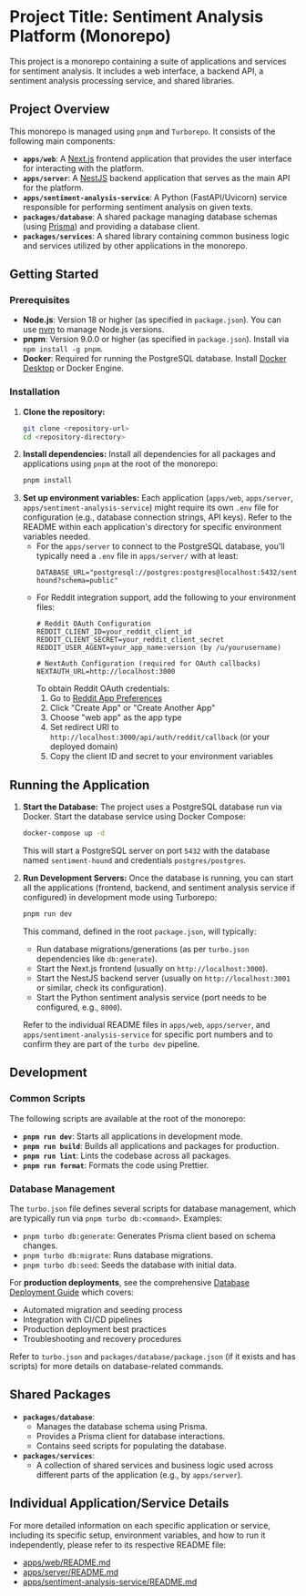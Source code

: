 # Project Title: Sentiment Analysis Platform (Monorepo)

This project is a monorepo containing a suite of applications and services for sentiment analysis. It includes a web interface, a backend API, a sentiment analysis processing service, and shared libraries.

## Project Overview

This monorepo is managed using `pnpm` and `Turborepo`. It consists of the following main components:

*   **`apps/web`**: A [Next.js](https://nextjs.org/) frontend application that provides the user interface for interacting with the platform.
*   **`apps/server`**: A [NestJS](https://nestjs.com/) backend application that serves as the main API for the platform.
*   **`apps/sentiment-analysis-service`**: A Python (FastAPI/Uvicorn) service responsible for performing sentiment analysis on given texts.
*   **`packages/database`**: A shared package managing database schemas (using [Prisma](https://www.prisma.io/)) and providing a database client.
*   **`packages/services`**: A shared library containing common business logic and services utilized by other applications in the monorepo.

## Getting Started

### Prerequisites

*   **Node.js**: Version 18 or higher (as specified in `package.json`). You can use [nvm](https://github.com/nvm-sh/nvm) to manage Node.js versions.
*   **pnpm**: Version 9.0.0 or higher (as specified in `package.json`). Install via `npm install -g pnpm`.
*   **Docker**: Required for running the PostgreSQL database. Install [Docker Desktop](https://www.docker.com/products/docker-desktop/) or Docker Engine.

### Installation

1.  **Clone the repository:**
    ```bash
    git clone <repository-url>
    cd <repository-directory>
    ```
2.  **Install dependencies:**
    Install all dependencies for all packages and applications using `pnpm` at the root of the monorepo:
    ```bash
    pnpm install
    ```
3.  **Set up environment variables:**
    Each application (`apps/web`, `apps/server`, `apps/sentiment-analysis-service`) might require its own `.env` file for configuration (e.g., database connection strings, API keys). Refer to the README within each application's directory for specific environment variables needed.
    *   For the `apps/server` to connect to the PostgreSQL database, you'll typically need a `.env` file in `apps/server/` with at least:
        ```env
        DATABASE_URL="postgresql://postgres:postgres@localhost:5432/sentiment-hound?schema=public"
        ```
    *   For Reddit integration support, add the following to your environment files:
        ```env
        # Reddit OAuth Configuration
        REDDIT_CLIENT_ID=your_reddit_client_id
        REDDIT_CLIENT_SECRET=your_reddit_client_secret
        REDDIT_USER_AGENT=your_app_name:version (by /u/yourusername)
        
        # NextAuth Configuration (required for OAuth callbacks)
        NEXTAUTH_URL=http://localhost:3000
        ```
        To obtain Reddit OAuth credentials:
        1. Go to [Reddit App Preferences](https://www.reddit.com/prefs/apps)
        2. Click "Create App" or "Create Another App"
        3. Choose "web app" as the app type
        4. Set redirect URI to `http://localhost:3000/api/auth/reddit/callback` (or your deployed domain)
        5. Copy the client ID and secret to your environment variables

## Running the Application

1.  **Start the Database:**
    The project uses a PostgreSQL database run via Docker. Start the database service using Docker Compose:
    ```bash
    docker-compose up -d
    ```
    This will start a PostgreSQL server on port `5432` with the database named `sentiment-hound` and credentials `postgres/postgres`.

2.  **Run Development Servers:**
    Once the database is running, you can start all the applications (frontend, backend, and sentiment analysis service if configured) in development mode using Turborepo:
    ```bash
    pnpm run dev
    ```
    This command, defined in the root `package.json`, will typically:
    *   Run database migrations/generations (as per `turbo.json` dependencies like `db:generate`).
    *   Start the Next.js frontend (usually on `http://localhost:3000`).
    *   Start the NestJS backend server (usually on `http://localhost:3001` or similar, check its configuration).
    *   Start the Python sentiment analysis service (port needs to be configured, e.g., `8000`).

    Refer to the individual README files in `apps/web`, `apps/server`, and `apps/sentiment-analysis-service` for specific port numbers and to confirm they are part of the `turbo dev` pipeline.

## Development

### Common Scripts

The following scripts are available at the root of the monorepo:

*   **`pnpm run dev`**: Starts all applications in development mode.
*   **`pnpm run build`**: Builds all applications and packages for production.
*   **`pnpm run lint`**: Lints the codebase across all packages.
*   **`pnpm run format`**: Formats the code using Prettier.

### Database Management

The `turbo.json` file defines several scripts for database management, which are typically run via `pnpm turbo db:<command>`. Examples:
*   `pnpm turbo db:generate`: Generates Prisma client based on schema changes.
*   `pnpm turbo db:migrate`: Runs database migrations.
*   `pnpm turbo db:seed`: Seeds the database with initial data.

For **production deployments**, see the comprehensive [Database Deployment Guide](./packages/database/DEPLOYMENT.md) which covers:
- Automated migration and seeding process
- Integration with CI/CD pipelines
- Production deployment best practices
- Troubleshooting and recovery procedures

Refer to `turbo.json` and `packages/database/package.json` (if it exists and has scripts) for more details on database-related commands.

## Shared Packages

*   **`packages/database`**:
    *   Manages the database schema using Prisma.
    *   Provides a Prisma client for database interactions.
    *   Contains seed scripts for populating the database.
*   **`packages/services`**:
    *   A collection of shared services and business logic used across different parts of the application (e.g., by `apps/server`).

## Individual Application/Service Details

For more detailed information on each specific application or service, including its specific setup, environment variables, and how to run it independently, please refer to its respective README file:

*   [apps/web/README.md](./apps/web/README.md)
*   [apps/server/README.md](./apps/server/README.md)
*   [apps/sentiment-analysis-service/README.md](./apps/sentiment-analysis-service/README.md)